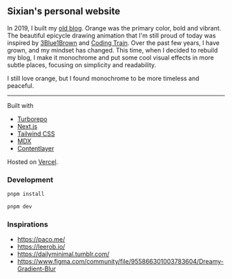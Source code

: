 ## Sixian's personal website

In 2019, I built my [old blog](netlify.sixian.li). Orange was the primary color, bold and vibrant. The beautiful epicycle drawing animation that I'm still proud of today was inspired by [3Blue1Brown](https://youtu.be/r6sGWTCMz2k) and [Coding Train](https://thecodingtrain.com/challenges/130-drawing-with-fourier-transform-and-epicycles). Over the past few years, I have grown, and my mindset has changed. This time, when I decided to rebuild my blog, I make it monochrome and put some cool visual effects in more subtle places, focusing on simplicity and readability.

I still love orange, but I found monochrome to be more timeless and peaceful.

---

Built with

- [Turborepo](https://turbo.build)
- [Next.js](https://nextjs.org/)
- [Tailwind CSS](https://tailwindcss.com)
- [MDX](https://mdxjs.com)
- [Contentlayer](https://www.contentlayer.dev)

Hosted on [Vercel](https://vercel.com).

### Development

```bash
pnpm install

pnpm dev
```

### Inspirations

- https://paco.me/
- https://leerob.io/
- https://dailyminimal.tumblr.com/
- https://www.figma.com/community/file/955866301003783604/Dreamy-Gradient-Blur
